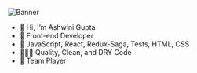 ![Banner](https://media.licdn.com/dms/image/D5616AQFleeVcT_RXXQ/profile-displaybackgroundimage-shrink_350_1400/0/1677208043448?e=1683763200&v=beta&t=gkVoAKnqo40Av3e0leNcrQAWl1IWlb0b1i2GtZy6NmU)  



- 👋 Hi, I’m Ashwini Gupta
- 👀 Front-end Developer
- 🔧 JavaScript, React, Redux-Saga, Tests, HTML, CSS
- 👨🏻‍💻 Quality, Clean, and DRY Code
- 🏀 Team Player

<!---
Nicky4k/Nicky4k is a ✨ special ✨ repository because its `README.md` (this file) appears on your GitHub profile.
You can click the Preview link to take a look at your changes.
--->
